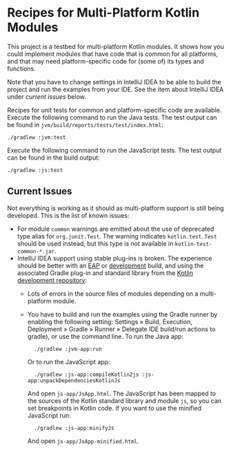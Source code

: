# Recipes for Multi-Platform Kotlin Modules

This project is a testbed for multi-platform Kotlin modules. It shows how you could implement modules that have code that is common for all platforms, and that may need platform-specific code for (some of) its types and functions.

Note that you have to change settings in IntelliJ IDEA to be able to build the project and run the examples from your IDE. See the item about IntelliJ IDEA under *current issues* below.

Recipes for unit tests for common and platform-specific code are available. Execute the following command to run the Java tests. The test output can be found in `jvm/build/reports/tests/test/index.html`:

    ./gradlew :jvm:test
    
Execute the following command to run the JavaScript tests. The test output can be found in the build output:

    ./gradlew :js:test

## Current Issues

Not everything is working as it should as multi-platform support is still being developed. This is the list of known issues:

* For module `common` warnings are emitted about the use of deprecated type alias for `org.junit.Test`. The warning indicates `kotlin.test.Test` should be used instead, but this type is not available in `kotlin-test-common-*.jar`.
* IntelliJ IDEA support using stable plug-ins is broken. The experience should be better with an [EAP](https://discuss.kotlinlang.org/c/eap) or [development](https://github.com/jetbrains/kotlin#-installing-the-latest-kotlin-plugin) build, and using the associated Gradle plug-in and standard library from the [Kotlin development repository](https://bintray.com/kotlin/kotlin-dev/kotlin):
    * Lots of errors in the source files of modules depending on a multi-platform module.
    * You have to build and run the examples using the Gradle runner by enabling the following setting: Settings » Build, Execution, Deployment » Gradle » Runner » Delegate IDE build/run actions to gradle), or use the command line. To run the Java app:
  
            ./gradlew :jvm-app:run

        Or to run the JavaScript app:
  
            ./gradlew :js-app:compileKotlin2js :js-app:unpackDependenciesKotlinJs

        And open `js-app/JsApp.html`. The JavaScript has been mapped to the sources of the Kotlin standard library and module `js`, so you can set breakpoints in Kotlin code. If you want to use the minified JavaScript run:
  
            ./gradlew :js-app:minifyJs

        And open `js-app/JsApp-minified.html`.
